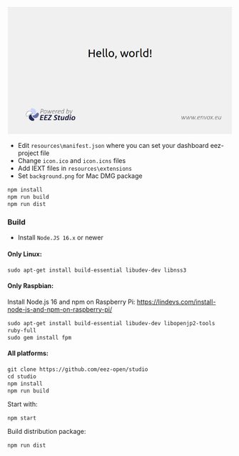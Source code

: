 ![Dashboard example](images/dashboard-standalone-app.png)

-   Edit `resources\manifest.json` where you can set your dashboard eez-project file
-   Change `icon.ico` and `icon.icns` files
-   Add IEXT files in `resources\extensions`
-   Set `background.png` for Mac DMG package

```
npm install
npm run build
npm run dist
```

### Build

-   Install `Node.JS 16.x` or newer

#### Only Linux:

```
sudo apt-get install build-essential libudev-dev libnss3
```

#### Only Raspbian:

Install Node.js 16 and npm on Raspberry Pi: https://lindevs.com/install-node-js-and-npm-on-raspberry-pi/

```
sudo apt-get install build-essential libudev-dev libopenjp2-tools ruby-full
sudo gem install fpm
```

#### All platforms:

```
git clone https://github.com/eez-open/studio
cd studio
npm install
npm run build
```

Start with:

```
npm start
```

Build distribution package:

```
npm run dist
```
